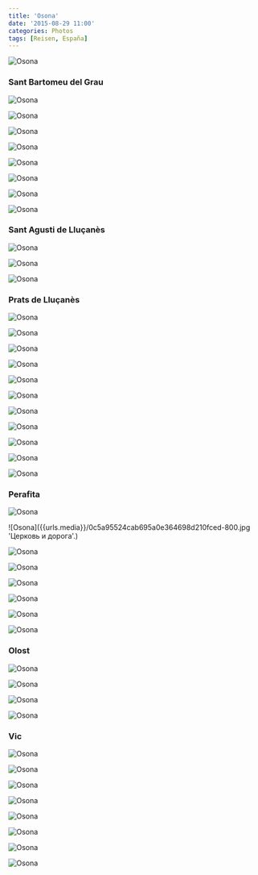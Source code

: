 ```yaml
---
title: 'Osona'
date: '2015-08-29 11:00'
categories: Photos
tags: [Reisen, España]
---
```


<div class='preview'><img src='{{urls.media}}/OsonaOK.jpg' alt='Osona'></div>

### Sant Bartomeu del Grau

<a id='6ee773226d110a723f02a5b405f48c80-800'></a>![Osona]({{urls.media}}/6ee773226d110a723f02a5b405f48c80-800.jpg 'Незрелое киви.')

<a id='2bbb3471829f723d7559e6ff3b2feb2f-800'></a>![Osona]({{urls.media}}/2bbb3471829f723d7559e6ff3b2feb2f-800.jpg 'Храм и кипарис.')

<a id='d08d0b10dce19bf0e3a1ccc06f38b9bf-800'></a>![Osona]({{urls.media}}/d08d0b10dce19bf0e3a1ccc06f38b9bf-800.jpg 'Собор в проекции.')

<a id='48fb052bf1d6979d5a1001dbdb9a96a2-800'></a>![Osona]({{urls.media}}/48fb052bf1d6979d5a1001dbdb9a96a2-800.jpg 'Внушительно.')

<a id='1bfdcee3de54d6560f1f66167f34a26c-800'></a>![Osona]({{urls.media}}/1bfdcee3de54d6560f1f66167f34a26c-800.jpg 'Пригород. Стелла перед сельсоветом.')

<a id='0a766035c09d533696535b75bb9726f1-800'></a>![Osona]({{urls.media}}/0a766035c09d533696535b75bb9726f1-800.jpg 'Сельсовет.')

<a id='5307c054169846b67190ced82f9a8187-800'></a>![Osona]({{urls.media}}/5307c054169846b67190ced82f9a8187-800.jpg 'От сельсовета видны дали.')

<a id='7db00b55e3dcec0c75ce8c514ff48750-800'></a>![Osona]({{urls.media}}/7db00b55e3dcec0c75ce8c514ff48750-800.jpg 'Базилика.')

### Sant Agusti de Lluçanès

<a id='c01cee4319c1eb2348352b7618eaeeff-800'></a>![Osona]({{urls.media}}/c01cee4319c1eb2348352b7618eaeeff-800.jpg 'Столик в кофейне.')

<a id='aae584e0893dd3ba236fe0bf26bd72f3-800'></a>![Osona]({{urls.media}}/aae584e0893dd3ba236fe0bf26bd72f3-800.jpg 'Внебрачный потомок Пиноккио и Чипполино.')

<a id='51ee99aea1e31ede80874de98764618d-800'></a>![Osona]({{urls.media}}/51ee99aea1e31ede80874de98764618d-800.jpg 'Куст, выросший на голове одеревеневшего мамонта.')

### Prats de Lluçanès

<a id='98af81b7a9c97294b6b10c6a8edd6952-800'></a>![Osona]({{urls.media}}/98af81b7a9c97294b6b10c6a8edd6952-800.jpg 'Церковь на центральной площади.')


<a id='36eb6fa929b91388584fd87a603ff550-800'></a>![Osona]({{urls.media}}/36eb6fa929b91388584fd87a603ff550-800.jpg 'Перед церковью.')

<a id='c1187be0808af124dfd26fd1ae479fdd-800'></a>![Osona]({{urls.media}}/c1187be0808af124dfd26fd1ae479fdd-800.jpg 'Здесь чище, чем в Минске.')

<a id='dfd3cf77e53653a5cea6ad3a5021c7db-800'></a>![Osona]({{urls.media}}/dfd3cf77e53653a5cea6ad3a5021c7db-800.jpg 'У кустов хипстерские прически.')

<a id='5b1bc321455093bd5a0618b7ee1977aa-800'></a>![Osona]({{urls.media}}/5b1bc321455093bd5a0618b7ee1977aa-800.jpg 'Вид сбоку.')

<a id='6dd4b9f9190d35bb8fcb5e7c9ab385b9-800'></a>![Osona]({{urls.media}}/6dd4b9f9190d35bb8fcb5e7c9ab385b9-800.jpg 'Вид с тыла.')

<a id='55b5f435148b91ca2e19ef408d97ca04-800'></a>![Osona]({{urls.media}}/55b5f435148b91ca2e19ef408d97ca04-800.jpg 'От церкви идет дорога по склону холма, огороженная столбиками с цитатами.')

<a id='427dcfa6a0da7319203fb64bd6615b93-800'></a>![Osona]({{urls.media}}/427dcfa6a0da7319203fb64bd6615b93-800.jpg 'Кафельная икона.')

<a id='f9e827936c0a2eea9e0ebc07b25928ec-800'></a>![Osona]({{urls.media}}/f9e827936c0a2eea9e0ebc07b25928ec-800.jpg 'Кафельная молитва.')

<a id='b52d151ebbe5314a6600394e5b5bd025-800'></a>![Osona]({{urls.media}}/b52d151ebbe5314a6600394e5b5bd025-800.jpg 'По этой лестнице нельзя съезжать на велосипедах.')

<a id='a8db5071c45e1cd4ab16ecb04a648f98-800'></a>![Osona]({{urls.media}}/a8db5071c45e1cd4ab16ecb04a648f98-800.jpg 'Табличка вот тоже красивая.')

### Perafita

<a id='fb1c8d57b983d0f881b1374f8c55326f-800'></a>![Osona]({{urls.media}}/fb1c8d57b983d0f881b1374f8c55326f-800.jpg 'Осона требует независимости.')

<a id='0c5a95524cab695a0e364698d210fced-800'></a>![Osona]({{urls.media}}/0c5a95524cab695a0e364698d210fced-800.jpg 'Церковь и дорога'.)

<a id='628699b04403a67152f74581362bb220-800'></a>![Osona]({{urls.media}}/628699b04403a67152f74581362bb220-800.jpg 'Церкви тут примерно одинаковые.')

<a id='041dbdb753b32c3381ea81c3baeab670-800'></a>![Osona]({{urls.media}}/041dbdb753b32c3381ea81c3baeab670-800.jpg 'Площадь перед церковью засажена елями.')

<a id='4aba1269bb1422985e5c4dd56232c4e7-800'></a>![Osona]({{urls.media}}/4aba1269bb1422985e5c4dd56232c4e7-800.jpg 'Ели крутые.')

<a id='c1df198b7768c57f035803c27800cc7e-800'></a>![Osona]({{urls.media}}/c1df198b7768c57f035803c27800cc7e-800.jpg 'Та же площадь, вид от церкви.')

<a id='16553416a1ece9cded4e74b595b387ad-800'></a>![Osona]({{urls.media}}/16553416a1ece9cded4e74b595b387ad-800.jpg 'Колодец с доставкой воды на второй этаж.')

<a id='85790886e308723d424b50610ecd0e84-800'></a>![Osona]({{urls.media}}/85790886e308723d424b50610ecd0e84-800.jpg 'Так здесь живут последнюю тысячу лет: за спиной — храм, слева внизу — футбольное поле, впереди — жилые районы.')

### Olost

<a id='c434fd5f1c29f90918d245eb06bea581-800'></a>![Osona]({{urls.media}}/c434fd5f1c29f90918d245eb06bea581-800.jpg 'Центральная площадь.')

<a id='3b31fdf34d16d360be8c723c956eec48-800'></a>![Osona]({{urls.media}}/3b31fdf34d16d360be8c723c956eec48-800.jpg 'Почтовый ящик, громкоговоритель, Святая Дева Мария.')

<a id='7ad769163269feca6d88a647a1257a87-800'></a>![Osona]({{urls.media}}/7ad769163269feca6d88a647a1257a87-800.jpg '«Античный фонарь», «Дракон и кольцо» или «Мама, посмотри, чем он держит свечку!».')

<a id='6d7377bf62b7ac6d17bd36c4b4ac0440-800'></a>![Osona]({{urls.media}}/6d7377bf62b7ac6d17bd36c4b4ac0440-800.jpg 'Парадная (простите, подъездом назвать — язык не поворачивается).')

### Vic

<a id='cf2ea9ebff3f9afb2d777fb72ae70207-800'></a>![Osona]({{urls.media}}/cf2ea9ebff3f9afb2d777fb72ae70207-800.jpg 'Старушенция, которая старше всех старух города. 1884–2014 (кат.)')

<a id='d596186a15f5099745c5dd1bcc6e8d88-800'></a>![Osona]({{urls.media}}/d596186a15f5099745c5dd1bcc6e8d88-800.jpg 'Реконструкция церкви под склад.')

<a id='0ecf17a28effa36f68a0c618a5771755-800'></a>![Osona]({{urls.media}}/0ecf17a28effa36f68a0c618a5771755-800.jpg 'Граффити.')

<a id='9f89b3f28a48e4c72b55038f5e554e2c-800'></a>![Osona]({{urls.media}}/9f89b3f28a48e4c72b55038f5e554e2c-800.jpg 'И еще граффити. Не знаю, Давид ли, но духовный — точно.')

<a id='3585e6855734d504b5f42dc91ee82685-800'></a>![Osona]({{urls.media}}/3585e6855734d504b5f42dc91ee82685-800.jpg 'Абсолютный новодел. Прихоть какого-то богача.')

<a id='ef9a3600452b7210aeb5f98e2e2bb1ce-800'></a>![Osona]({{urls.media}}/ef9a3600452b7210aeb5f98e2e2bb1ce-800.jpg 'Балкончик.')

<a id='99146ea94a67c160d16026a3fca9069a-800'></a>![Osona]({{urls.media}}/99146ea94a67c160d16026a3fca9069a-800.jpg 'Клуатр, в который мы не попали.')

<a id='667fbe1665e3678f3a86bf0c3ff73a72-800'></a>![Osona]({{urls.media}}/667fbe1665e3678f3a86bf0c3ff73a72-800.jpg 'Мостик.')
